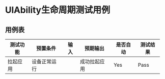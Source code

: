 # UIAbility生命周期测试用例

## 用例表

| 测试功能                  | 预置条件     | 输入                                                         | 预期输出                                                                                                 | 是否自动 | 测试结果 |
|-----------------------| ------------ | ------------------------------------------------------------ |------------------------------------------------------------------------------------------------------| -------- | -------- |
| 拉起应用                  | 设备正常运行 |                   | 成功拉起应用                                                                                               | Yes      | Pass     |

